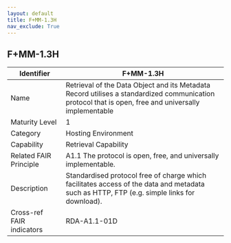```yaml
---
layout: default
title: F+MM-1.3H
nav_exclude: True
---
```


## F+MM-1.3H

| Identifier | F+MM-1.3H |
| ---------- | ----------|
| Name | Retrieval of the Data Object and its Metadata Record utilises a standardized communication protocol that is open, free and universally implementable |
| Maturity Level | 1 |
| Category | Hosting Environment |
| Capability | Retrieval Capability |
| Related FAIR Principle | A1.1 The protocol is open, free, and universally implementable. |
| Description | Standardised protocol free of charge which facilitates access of the data and metadata such as HTTP, FTP (e.g. simple links for download). |
| Cross-ref FAIR indicators | RDA-A1.1-01D |

